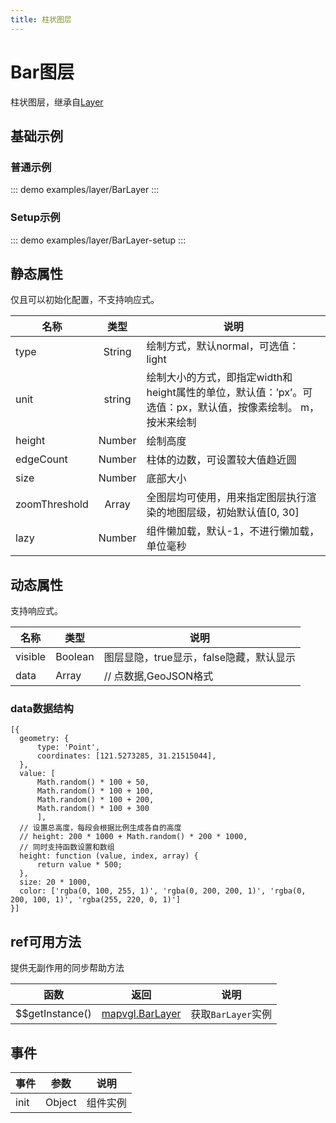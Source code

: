 ```yaml
---
title: 柱状图层
---
```


# Bar图层
柱状图层，继承自[Layer](https://mapv.baidu.com/gl/docs/Layer.html)

## 基础示例

### 普通示例
::: demo
examples/layer/BarLayer
:::

### Setup示例
::: demo
examples/layer/BarLayer-setup
:::

## 静态属性
仅且可以初始化配置，不支持响应式。

名称 | 类型 | 说明
---|:---:|---
type | String | 绘制方式，默认normal，可选值： light
unit | string | 绘制大小的方式，即指定width和height属性的单位，默认值：’px’。可选值：px，默认值，按像素绘制。 m，按米来绘制
height | Number | 绘制高度
edgeCount | Number | 柱体的边数，可设置较大值趋近圆
size | Number | 底部大小
zoomThreshold | Array | 全图层均可使用，用来指定图层执行渲染的地图层级，初始默认值[0, 30]
lazy | Number | 组件懒加载，默认-1，不进行懒加载，单位毫秒

## 动态属性
支持响应式。

名称 | 类型 | 说明
---|---|---|
visible | Boolean | 图层显隐，true显示，false隐藏，默认显示
data | Array  | // 点数据,GeoJSON格式

### data数据结构
```
[{
  geometry: {
      type: 'Point',
      coordinates: [121.5273285, 31.21515044],
  },
  value: [
      Math.random() * 100 + 50,
      Math.random() * 100 + 100,
      Math.random() * 100 + 200,
      Math.random() * 100 + 300
      ],
  // 设置总高度，每段会根据比例生成各自的高度
  // height: 200 * 1000 + Math.random() * 200 * 1000,
  // 同时支持函数设置和数组
  height: function (value, index, array) {
      return value * 500;
  },
  size: 20 * 1000,
  color: ['rgba(0, 100, 255, 1)', 'rgba(0, 200, 200, 1)', 'rgba(0, 200, 100, 1)', 'rgba(255, 220, 0, 1)']
}]
```

## ref可用方法
提供无副作用的同步帮助方法

函数 | 返回 | 说明
---|---|---|
$$getInstance() | [mapvgl.BarLayer](https://mapv.baidu.com/gl/docs/BarLayer.html) | 获取`BarLayer`实例


## 事件

事件 | 参数 | 说明
---|---|---|
init | Object | 组件实例

